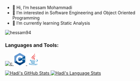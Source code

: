- 👋 Hi, I’m hessam Mohammadi
- 👀 I’m interested in Software Engineering and Object Oriented Programming
- 🌱 I’m currently learning Static Analysis
<p align="left"> <img src="https://komarev.com/ghpvc/?username=hadi-ghnd&label=Profile%20views&color=0e75b6&style=flat" alt="hessam94" /> </p>

<h3 align="left">Languages and Tools:</h3>
<p align="left"> <a href="https://www.w3schools.com/cs/index.php" target="_blank"> <img src="https://raw.githubusercontent.com/devicons/devicon/master/icons/c-sharp/c-sharp-original.svg" alt="c" width="40" height="40"/> </a> <a href="https://www.w3schools.com/cpp/" target="_blank"> <img src="https://raw.githubusercontent.com/devicons/devicon/master/icons/cplusplus/cplusplus-original.svg" alt="cplusplus" width="40" height="40"/> </a> <a href="https://www.java.com" target="_blank"> <img src="https://raw.githubusercontent.com/devicons/devicon/master/icons/java/java-original.svg" alt="java" width="40" height="40"/> </a>  </p>


<p align="left">
<a href="https://github.com/hadi-ghnd">
 <img src="https://github-readme-stats.vercel.app/api?username=hessam94&show_icons=true&hide=stars&hide_border=true" alt="Hadi's GitHub Stats" />
 <img src="https://github-readme-stats.vercel.app/api/top-langs/?username=hessam94&layout=compact&hide_border=true" alt="Hadi's Language Stats" />
</a>
</p>
<!---
hessam94/hessam94 is a ✨ special ✨ repository because its `README.md` (this file) appears on your GitHub profile.
You can click the Preview link to take a look at your changes.
--->
